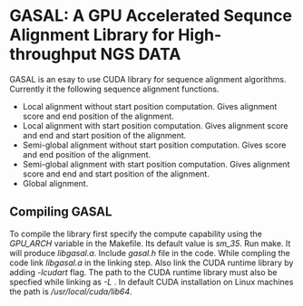 # GASAL: A GPU Accelerated Sequnce Alignment Library for High-throughput NGS DATA

GASAL is an esay to use CUDA library for sequence alignment algorithms. Currently it the following sequence alignment functions.
- Local alignment without start position computation. Gives alignment score and end position of the alignment.
- Local alignment with start position computation. Gives alignment score and end and start position of the alignment.
- Semi-global alignment without start position computation. Gives score and end position of the alignment.
- Semi-global alignment with start position computation. Gives alignment score and end and start position of the alignment.
- Global alignment.

## Compiling GASAL
To compile the library first specify the compute capability using the *GPU_ARCH* variable in the Makefile. Its default value is *sm_35*. Run make. It will produce *libgasal.a*. Include *gasal.h* file in the code. While compling the code link *libgasal.a* in the linking step. Also link the CUDA runtime library by adding *-lcudart* flag. The path to the CUDA runtime library must also be specfied while linking as *-L <path to CUDA lib64 directory>*. In default CUDA installation on Linux machines the path is */usr/local/cuda/lib64*.
